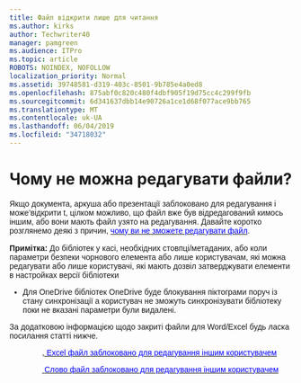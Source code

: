 ```yaml
---
title: Файл відкрити лише для читання
ms.author: kirks
author: Techwriter40
manager: pamgreen
ms.audience: ITPro
ms.topic: article
ROBOTS: NOINDEX, NOFOLLOW
localization_priority: Normal
ms.assetid: 39748581-d319-403c-8501-9b785e4a0ed8
ms.openlocfilehash: 875abf0c820c480f4dbf905f19d75cc4c299f9fb
ms.sourcegitcommit: 6d341637dbb14e90726a1ce1d68f077ace9bb765
ms.translationtype: MT
ms.contentlocale: uk-UA
ms.lasthandoff: 06/04/2019
ms.locfileid: "34718032"
---
```

# <a name="why-you-might-not-be-able-to-edit-files"></a>Чому не можна редагувати файли?

<p style="mso-margin-top-alt: auto; mso-margin-bottom-alt: auto; line-height: normal;"><span style="font-size: 10.5pt; font-family: 'Verdana',sans-serif; mso-fareast-font-family: 'Times New Roman'; mso-bidi-font-family: 'Times New Roman'; ">Якщо документа, аркуша або презентації заблоковано для редагування і може&rsquo;відкрити t, цілком можливо, що файл вже був відредагований кимось іншим, або вони мають файл узято на редагування. Давайте коротко розглянемо деякі з причин, <a href="https://support.office.com/en-us/article/why-can-t-i-edit-this-file-97315f48-aa5e-49d3-a4ae-a14b73daf87b"><span style="color: blue;">чому ви не зможете редагувати файл</span></a>.</span></p> <p style="mso-margin-top-alt: auto; mso-margin-bottom-alt: auto; line-height: normal;"><strong><span style="font-size: 10.5pt; font-family: 'Verdana',sans-serif; mso-fareast-font-family: 'Times New Roman'; mso-bidi-font-family: 'Times New Roman';">Примітка:</span></strong> <span style="font-size: 10.5pt; font-family: 'Verdana',sans-serif; mso-fareast-font-family: 'Times New Roman'; mso-bidi-font-family: 'Times New Roman';">До бібліотек у касі, необхідних стовпці/метаданих, або коли параметри безпеки чорнового елемента або лише користувачам, які можна редагувати або лише користувачі, які мають дозвіл затверджувати елементи в настройках версії бібліотеки</span></p> <ul style="font-family: Verdana,Arial,Helvetica,sans-serif; font-size: 14px; font-style: normal; font-variant: normal; font-weight: 400; letter-spacing: normal; orphans: 2; text-align: left; text-decoration: none; text-indent: 0px; text-transform: none; -webkit-text-stroke-width: 0px; white-space: normal; word-spacing: 0px;"> <li style="mso-margin-top-alt: auto; mso-margin-bottom-alt: auto; line-height: normal;"><span style="font-size: 10.5pt; font-family: 'Verdana',sans-serif; mso-fareast-font-family: 'Times New Roman'; mso-bidi-font-family: 'Times New Roman';">Для OneDrive бібліотек OneDrive буде блокування піктограми поруч із стану синхронізації а користувач не зможуть синхронізувати бібліотеку поки не вказані параметри були видалені.</span></li> </ul> <p style="mso-margin-top-alt: auto; mso-margin-bottom-alt: auto; line-height: normal;"><span style="font-size: 10.5pt; font-family: 'Verdana',sans-serif; mso-fareast-font-family: 'Times New Roman'; mso-bidi-font-family: 'Times New Roman';">За додатковою інформацією щодо закриті файли для Word/Excel будь ласка посилання статті нижче.</span></p> <p style="mso-margin-top-alt: auto; mso-margin-bottom-alt: auto; line-height: normal;"><span style="font-size: 10.5pt; font-family: 'Verdana',sans-serif; mso-fareast-font-family: 'Times New Roman'; mso-bidi-font-family: 'Times New Roman';">&nbsp;&nbsp;&nbsp;&nbsp;&nbsp;&nbsp;&nbsp;&nbsp;&nbsp;&nbsp;&nbsp;&nbsp;&nbsp;&nbsp;&nbsp;<a href="https://support.office.com/en-us/article/Excel-file-is-locked-for-editing-by-another-user-6fa93887-2c2c-45f0-abcc-31b04aed68b3">, <span style="color: blue;">Excel файл заблоковано для редагування іншим користувачем</span></a></span></p> <p style="mso-margin-top-alt: auto; mso-margin-bottom-alt: auto; line-height: normal;"><span style="font-size: 10.5pt; font-family: 'Verdana',sans-serif; mso-fareast-font-family: 'Times New Roman'; mso-bidi-font-family: 'Times New Roman'; color: black;">&nbsp;&nbsp;&nbsp;&nbsp;&nbsp;&nbsp;&nbsp;&nbsp;&nbsp;&nbsp;&nbsp;&nbsp;&nbsp;&nbsp;&nbsp;<a href="https://support.microsoft.com/en-us/help/313472/the-document-is-locked-for-editing-by-another-user-error-message-when"> <span style="color: blue;">Слово файл заблоковано для редагування іншим користувачем</span></a></span></p>